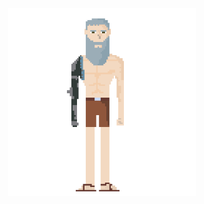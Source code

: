 <div style="display: flex; align-items: center; justify-content: center; gap: 20px;">

  <!-- Imagem GIF -->
  <img src="base-lauricio.gif" alt="Descrição da imagem" style="width: 300px;">

  <!-- Div contendo o gráfico -->
<!--  <div style="background-color: red; padding: 20px;">
    <img height="220" src="https://github-readme-stats.vercel.app/api/top-langs/?username=lauricioweb&layout=compact&langs_count=20&theme=dark" alt="GitHub Stats">
  </div>
  -->
</div>
